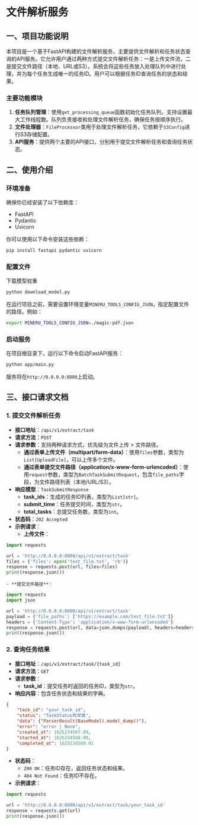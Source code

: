 # 文件解析服务

## 一、项目功能说明

本项目是一个基于FastAPI构建的文件解析服务，主要提供文件解析和任务状态查询的API服务。它允许用户通过两种方式提交文件解析任务：一是上传文件流，二是提交文件路径（本地、URL或S3）。系统会将这些任务放入处理队列中进行处理，并为每个任务生成唯一的任务ID。用户可以根据任务ID查询任务的状态和结果。

### 主要功能模块
1. **任务队列管理**：使用`get_processing_queue`函数初始化任务队列，支持设置最大工作线程数。队列负责接收和处理文件解析任务，确保任务按顺序执行。
2. **文件处理器**：`FileProcessor`类用于处理文件解析任务，它依赖于`S3Config`进行S3存储配置。
3. **API服务**：提供两个主要的API接口，分别用于提交文件解析任务和查询任务状态。

## 二、使用介绍

### 环境准备
确保你已经安装了以下依赖库：
- FastAPI
- Pydantic
- Uvicorn

你可以使用以下命令安装这些依赖：
```bash
pip install fastapi pydantic uvicorn
```

### 配置文件
下载模型权重
```bash
python download_model.py
```
在运行项目之前，需要设置环境变量`MINERU_TOOLS_CONFIG_JSON`，指定配置文件的路径。例如：
```bash
export MINERU_TOOLS_CONFIG_JSON=./magic-pdf.json
```

### 启动服务
在项目根目录下，运行以下命令启动FastAPI服务：
```bash
python app/main.py
```
服务将在`http://0.0.0.0:8000`上启动。

## 三、接口请求文档

### 1. 提交文件解析任务
- **接口地址**：`/api/v1/extract/task`
- **请求方法**：`POST`
- **请求参数**：支持两种请求方式，优先级为文件上传 > 文件路径。
    - **通过表单上传文件（multipart/form-data）**：使用`files`参数，类型为`List[UploadFile]`，可以上传多个文件。
    - **通过表单提交文件路径（application/x-www-form-urlencoded）**：使用`request`参数，类型为`BatchTaskSubmitRequest`，包含`file_paths`字段，为文件路径列表（本地/URL/S3）。
- **响应模型**：`TaskSubmitResponse`
    - **task_ids**：生成的任务ID列表，类型为`List[str]`。
    - **submit_time**：任务提交时间，类型为`str`。
    - **total_tasks**：总提交任务数，类型为`int`。
- **状态码**：`202 Accepted`
- **示例请求**：
    - **上传文件**：
```python
import requests

url = 'http://0.0.0.0:8000/api/v1/extract/task'
files = {'files': open('test_file.txt', 'rb')}
response = requests.post(url, files=files)
print(response.json())
```
    - **提交文件路径**：
```python
import requests
import json

url = 'http://0.0.0.0:8000/api/v1/extract/task'
payload = {'file_paths': ['https://example.com/test_file.txt']}
headers = {'Content-Type': 'application/x-www-form-urlencoded'}
response = requests.post(url, data=json.dumps(payload), headers=headers)
print(response.json())
```

### 2. 查询任务结果
- **接口地址**：`/api/v1/extract/task/{task_id}`
- **请求方法**：`GET`
- **请求参数**：
    - **task_id**：提交任务时返回的任务ID，类型为`str`。
- **响应内容**：包含任务状态和结果的字典。
```json
{
    "task_id": "your_task_id",
    "status": "TaskStatus枚举类",
    "data": {"ParserResult(BaseModel).model_dump()"},
    "error": "error | None",
    "created_at": 1625234567.89,
    "started_at": 1625234568.90,
    "completed_at": 1625234569.01
}
```
- **状态码**：
    - `200 OK`：任务ID存在，返回任务状态和结果。
    - `404 Not Found`：任务ID不存在。
- **示例请求**：
```python
import requests

url = 'http://0.0.0.0:8000/api/v1/extract/task/your_task_id'
response = requests.get(url)
print(response.json())
```
